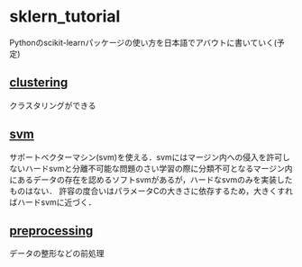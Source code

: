 # sklern_tutorial
Pythonのscikit-learnパッケージの使い方を日本語でアバウトに書いていく(予定)

## [clustering](clustering)
クラスタリングができる

## [svm](svm)
サポートベクターマシン(svm)を使える．svmにはマージン内への侵入を許可しないハードsvmと分離不可能な問題のさい学習の際に分類不可となるマージン内にあるデータの存在を認めるソフトsvmがあるが，ハードなsvmのみを実装したものはない．
許容の度合いはパラメータCの大きさに依存するため，大きくすればハードsvmに近づく．

## [preprocessing](preproccessing)
データの整形などの前処理
